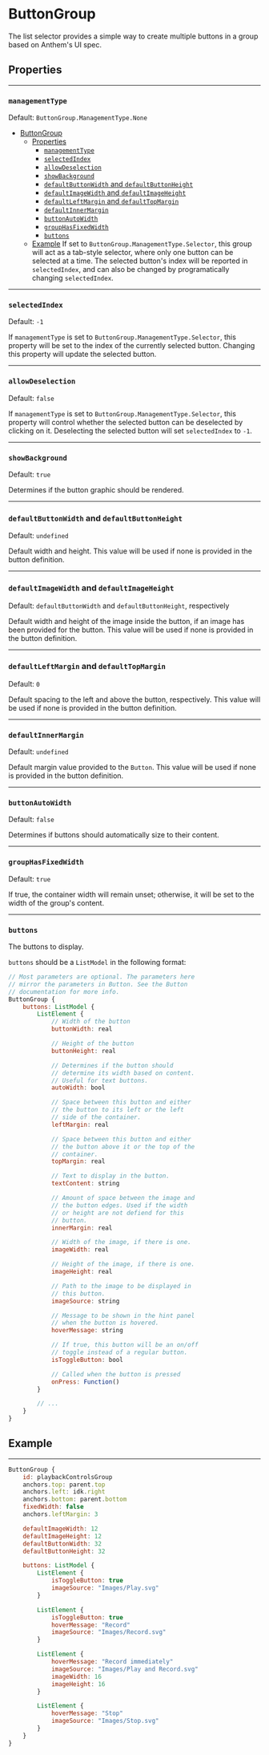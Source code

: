 # ButtonGroup

The list selector provides a simple way to create multiple buttons in a group based on Anthem's UI spec.

## Properties

----

### `managementType`

Default: `ButtonGroup.ManagementType.None`
- [ButtonGroup](#buttongroup)
  - [Properties](#properties)
    - [`managementType`](#managementtype)
    - [`selectedIndex`](#selectedindex)
    - [`allowDeselection`](#allowdeselection)
    - [`showBackground`](#showbackground)
    - [`defaultButtonWidth` and `defaultButtonHeight`](#defaultbuttonwidth-and-defaultbuttonheight)
    - [`defaultImageWidth` and `defaultImageHeight`](#defaultimagewidth-and-defaultimageheight)
    - [`defaultLeftMargin` and `defaultTopMargin`](#defaultleftmargin-and-defaulttopmargin)
    - [`defaultInnerMargin`](#defaultinnermargin)
    - [`buttonAutoWidth`](#buttonautowidth)
    - [`groupHasFixedWidth`](#grouphasfixedwidth)
    - [`buttons`](#buttons)
  - [Example](#example)
If set to `ButtonGroup.ManagementType.Selector`, this group will act as a tab-style selector, where only one button can be selected at a time. The selected button's index will be reported in `selectedIndex`, and can also be changed by programatically changing `selectedIndex`.

----

### `selectedIndex`

Default: `-1`

If `managementType` is set to `ButtonGroup.ManagementType.Selector`, this property will be set to the index of the currently selected button. Changing this property will update the selected button.

----

### `allowDeselection`

Default: `false`

If `managementType` is set to `ButtonGroup.ManagementType.Selector`, this property will control whether the selected button can be deselected by clicking on it. Deselecting the selected button will set `selectedIndex` to `-1`.

----

### `showBackground`

Default: `true`

Determines if the button graphic should be rendered.

----

### `defaultButtonWidth` and `defaultButtonHeight`

Default: `undefined`

Default width and height. This value will be used if none is provided in the button definition.

----

### `defaultImageWidth` and `defaultImageHeight`

Default: `defaultButtonWidth` and `defaultButtonHeight`, respectively

Default width and height of the image inside the button, if an image has been provided for the button. This value will be used if none is provided in the button definition.

----

### `defaultLeftMargin` and `defaultTopMargin`

Default: `0`

Default spacing to the left and above the button, respectively. This value will be used if none is provided in the button definition.

----

### `defaultInnerMargin`

Default: `undefined`

Default margin value provided to the `Button`. This value will be used if none is provided in the button definition.

----

### `buttonAutoWidth`

Default: `false`

Determines if buttons should automatically size to their content.

----

### `groupHasFixedWidth`

Default: `true`

If true, the container width will remain unset; otherwise, it will be set to the width of the group's content.

----

### `buttons`

The buttons to display.

`buttons` should be a `ListModel` in the following format:

```qml
// Most parameters are optional. The parameters here
// mirror the parameters in Button. See the Button
// documentation for more info.
ButtonGroup {
    buttons: ListModel {
        ListElement {
            // Width of the button
            buttonWidth: real

            // Height of the button
            buttonHeight: real

            // Determines if the button should
            // determine its width based on content.
            // Useful for text buttons.
            autoWidth: bool

            // Space between this button and either
            // the button to its left or the left
            // side of the container.
            leftMargin: real

            // Space between this button and either
            // the button above it or the top of the
            // container.
            topMargin: real

            // Text to display in the button.
            textContent: string

            // Amount of space between the image and
            // the button edges. Used if the width
            // or height are not defiend for this
            // button.
            innerMargin: real

            // Width of the image, if there is one.
            imageWidth: real

            // Height of the image, if there is one.
            imageHeight: real

            // Path to the image to be displayed in
            // this button.
            imageSource: string

            // Message to be shown in the hint panel
            // when the button is hovered.
            hoverMessage: string

            // If true, this button will be an on/off
            // toggle instead of a regular button.
            isToggleButton: bool

            // Called when the button is pressed
            onPress: Function()
        }

        // ...
    }
}
```

## Example

---

```qml
ButtonGroup {
    id: playbackControlsGroup
    anchors.top: parent.top
    anchors.left: idk.right
    anchors.bottom: parent.bottom
    fixedWidth: false
    anchors.leftMargin: 3

    defaultImageWidth: 12
    defaultImageHeight: 12
    defaultButtonWidth: 32
    defaultButtonHeight: 32

    buttons: ListModel {
        ListElement {
            isToggleButton: true
            imageSource: "Images/Play.svg"
        }

        ListElement {
            isToggleButton: true
            hoverMessage: "Record"
            imageSource: "Images/Record.svg"
        }

        ListElement {
            hoverMessage: "Record immediately"
            imageSource: "Images/Play and Record.svg"
            imageWidth: 16
            imageHeight: 16
        }

        ListElement {
            hoverMessage: "Stop"
            imageSource: "Images/Stop.svg"
        }
    }
}
```